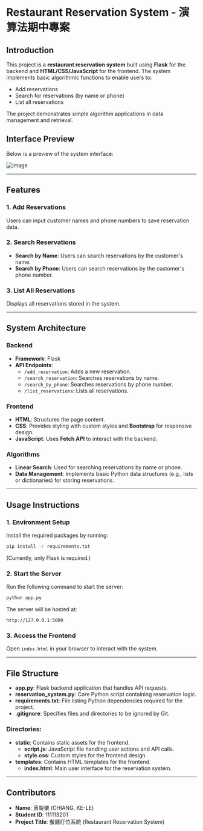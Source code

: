# Restaurant Reservation System - 演算法期中專案

## Introduction
This project is a **restaurant reservation system** built using **Flask** for the backend and **HTML/CSS/JavaScript** for the frontend. The system implements basic algorithmic functions to enable users to:
- Add reservations
- Search for reservations (by name or phone)
- List all reservations

The project demonstrates simple algorithm applications in data management and retrieval.


## Interface Preview

Below is a preview of the system interface:

![image](https://github.com/user-attachments/assets/b7b544cd-6c3f-479f-965a-508cb41995ed)

---

## Features
### 1. Add Reservations  
Users can input customer names and phone numbers to save reservation data.

### 2. Search Reservations  
- **Search by Name**: Users can search reservations by the customer's name.  
- **Search by Phone**: Users can search reservations by the customer's phone number.

### 3. List All Reservations  
Displays all reservations stored in the system.

---

## System Architecture

### Backend
- **Framework**: Flask
- **API Endpoints**:
  - `/add_reservation`: Adds a new reservation.
  - `/search_reservation`: Searches reservations by name.
  - `/search_by_phone`: Searches reservations by phone number.
  - `/list_reservations`: Lists all reservations.

### Frontend
- **HTML**: Structures the page content.
- **CSS**: Provides styling with custom styles and **Bootstrap** for responsive design.
- **JavaScript**: Uses **Fetch API** to interact with the backend.

### Algorithms
- **Linear Search**: Used for searching reservations by name or phone.
- **Data Management**: Implements basic Python data structures (e.g., lists or dictionaries) for storing reservations.

---

## Usage Instructions

### 1. Environment Setup
Install the required packages by running:
```bash
pip install -r requirements.txt
```
(Currently, only Flask is required.)

### 2. Start the Server
Run the following command to start the server:
```bash
python app.py
```
The server will be hosted at:

```arduino
http://127.0.0.1:5000
```
### 3. Access the Frontend
Open `index.html` in your browser to interact with the system.

---

## File Structure

- **app.py**: Flask backend application that handles API requests.
- **reservation_system.py**: Core Python script containing reservation logic.
- **requirements.txt**: File listing Python dependencies required for the project.
- **.gitignore**: Specifies files and directories to be ignored by Git.

### Directories:
- **static**: Contains static assets for the frontend.
  - **script.js**: JavaScript file handling user actions and API calls.
  - **style.css**: Custom styles for the frontend design.
- **templates**: Contains HTML templates for the frontend.
  - **index.html**: Main user interface for the reservation system.

---



## Contributors

- **Name**: 蔣哿樂 (CHIANG, KE-LE)  
- **Student ID**: 111113201  
- **Project Title**: 餐廳訂位系統 (Restaurant Reservation System)





